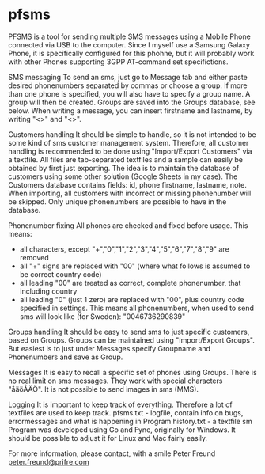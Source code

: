 
# pfsms

PFSMS is a tool for sending multiple SMS messages using a Mobile Phone connected via USB to the computer.
Since I myself use a Samsung Galaxy Phone, it is specifically configured for this phohne, but it will probably
work with other Phones supporting 3GPP AT-command set specifictions.

SMS messaging
To send an sms, just go to Message tab and either paste desired phonenumbers separated by commas or choose a group.
If more than one phone is specified, you will also have to specify a group name. A group will then be created.
Groups are saved into the Groups database, see below.
When writing a message, you can insert firstname and lastname, by writing "<<fname>>" and "<<lname>>".

Customers handling
It should be simple to handle, so it is not intended to be some kind of sms customer management system.
Therefore, all customer handling is recommended to be done using "Import/Export Customers" via a textfile.
All files are tab-separated textfiles and a sample can easily be obtained by first just exporting.
The idea is to maintain the database of customers using some other solution (Google Sheets in my case).
The Customers database contains fields: id, phone firstname, lastname, note.
When importing, all customers with incorrect or missing phonenumber will be skipped.
Only unique phonenumbers are possible to have in the database.

Phonenumber fixing
All phones are checked and fixed before usage. This means:
- all characters, except "+","0","1","2","3","4","5","6","7","8","9" are removed
- all "+" signs are replaced with "00" (where what follows is assumed to be correct country code)
- all leading "00" are treated as correct, complete phonenumber, that including country
- all leading "0" (just 1 zero) are replaced with "00", plus country code specified in settings.
This means all phonenumbers, when used to send sms will look like (for Sweden): "0046736290839"

Groups handling
It should be easy to send sms to just specific customers, based on Groups.
Groups can be maintained using "Import/Export Groups". But easiest is to just under Messages
specify Groupname and Phonenumbers and save as Group.

Messages
It is easy to recall a specific set of phones using Groups.
There is no real limit on sms messages. They work with special characters "åäöÅÄÖ".
It is not possible to send images in sms (MMS).

Logging
It is important to keep track of everything. Therefore a lot of textfiles are used to keep track.
pfsms.txt - logfile, contain info on bugs, errormessages and what is happening in Program
history.txt - a textfile
sm
Program was developed using Go and Fyne, originally for Windows.
It should be possible to adjust it for Linux and Mac fairly easily.

For more information, please contact, with a smile
Peter Freund
peter.freund@prifre.com

